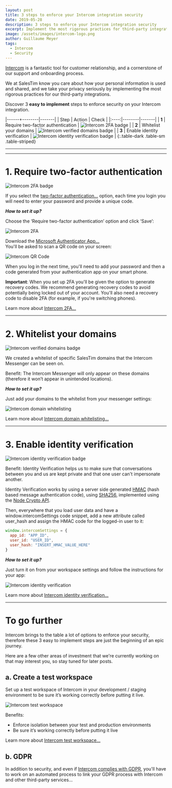 ```yaml
---
layout: post
title: 3 steps to enforce your Intercom integration security
date: 2019-05-28
description: 3 steps to enforce your Intercom integration security
excerpt: Implement the most rigorous practices for third-party integrations. Discover 2 easy to implement steps to enforce security on your Intercom platform.
image: /assets/images/intercom-logo.png
author: Guillaume Meyer
tags:
  - Intercom
  - Security
---
```


[Intercom](https://www.intercom.com/) is a fantastic tool for customer relationship, and a cornerstone of our support and onboarding process.  

We at SalesTim know you care about how your personal information is used and shared, and we take your privacy seriously by implementing the most rigorous practices for our third-party integrations.  

Discover 3 **easy to implement** steps to enforce security on your Intercom integration.

|------+--------|-------|
| Step | Action | Check |
|:----:|--------|-------|
| **1** | Require two-factor authentication | ![Intercom 2FA badge](https://img.shields.io/badge/2FA-Verified-success.svg?logo=intercom) |
| **2** | Whitelist your domains | ![Intercom verified domains badge](https://img.shields.io/badge/Domains-Verified-success.svg?logo=intercom) |
| **3** | Enable identity verification | ![Intercom identity verification badge](https://img.shields.io/badge/Identity-Verified-success.svg?logo=intercom) |
{:.table-dark .table-sm .table-striped}

___
___

# 1. Require two-factor authentication

![Intercom 2FA badge](https://img.shields.io/badge/2FA-Verified-success.svg?logo=intercom)

If you select the [two-factor authentication...](https://en.wikipedia.org/wiki/Multi-factor_authentication) option, each time you login you will need to enter your password and provide a unique code.  

***How to set it up?***

Choose the ‘Require two-factor authentication’ option and click ‘Save’:

![Intercom 2FA](/assets/images/Intercom2FA.png)

Download the [Microsoft Authenticator App...](https://www.microsoft.com/en-us/account/authenticator)  
You'll be asked to scan a QR code on your screen:

![Intercom QR Code](/assets/images/IntercomQRCode.png)

When you log in the next time, you'll need to add your password and then a code generated from your authentication app on your smart phone.  

**Important**: When you set up 2FA you'll be given the option to generate recovery codes. We recommend generating recovery codes to avoid potentially being locked out of your account. You'll also need a recovery code to disable 2FA (for example, if you're switching phones). 

Learn more about [Intercom 2FA...](https://www.intercom.com/help/configure-intercom/staying-secure/protect-your-account-with-2fa-and-google-sign-on)

___

# 2. Whitelist your domains

![Intercom verified domains badge](https://img.shields.io/badge/Domains-Verified-success.svg?logo=intercom)

We created a whitelist of specific SalesTim domains that the Intercom Messenger can be seen on.  

Benefit: The Intercom Messenger will only appear on these domains (therefore it won’t appear in unintended locations).

***How to set it up?***

Just add your domains to the whitelist from your messenger settings:

![Intercom domain whitelisting](/assets/images/IntercomWhitelist.png)

Learn more about [Intercom domain whitelisting...](https://www.intercom.com/help/configure-intercom/staying-secure/whitelisting-the-domains-you-use-with-intercom)

___

# 3. Enable identity verification

![Intercom identity verification badge](https://img.shields.io/badge/Identity-Verified-success.svg?logo=intercom)

Benefit: Identity Verification helps us to make sure that conversations between you and us are kept private and that one user can't impersonate another.

Identity Verification works by using a server side generated [HMAC](https://en.wikipedia.org/wiki/HMAC) (hash based message authentication code), using [SHA256](https://en.wikipedia.org/wiki/SHA-2), implemented using the [Node Crypto API](https://nodejs.org/api/crypto.html).

Then, everywhere that you load user data and have a window.intercomSettings code snippet, add a new attribute called user_hash and assign the HMAC code for the logged-in user to it:

```javascript
window.intercomSettings = {
  app_id: "APP_ID",
  user_id: "USER_ID",
  user_hash: "INSERT_HMAC_VALUE_HERE"
}
```

***How to set it up?***

Just turn it on from your workspace settings and follow the instructions for your app:

![Intercom identity verification](/assets/images/IntercomIdentityVerification.png)

Learn more about [Intercom identity verification...](https://developers.intercom.com/installing-intercom/docs/enable-identity-verification-on-your-web-product)

___

# To go further

Intercom brings to the table a lot of options to enforce your security, therefore these 3 easy to implement steps are just the beginning of an epic journey.  

Here are a few other areas of investment that we're currently working on that may interest you, so stay tuned for later posts.

## a. Create a test workspace

Set up a test workspace of Intercom in your development / staging environment to be sure it’s working correctly before putting it live.  

![Intercom test workspace](/assets/images/IntercomTestWorkspace.png)

Benefits:
* Enforce isolation between your test and production environments
* Be sure it’s working correctly before putting it live


Learn more about [Intercom test workspace...](https://www.intercom.com/help/configure-intercom/create-a-test-version-of-intercom/create-a-test-workspace-in-intercom)

## b. GDPR
In addition to security, and even if [Intercom complies with GDPR](https://www.intercom.com/help/pricing-privacy-and-terms/data-protection/how-intercom-complies-with-gdpr), you'll have to work on an automated process to link your GDPR process with Intercom and other third-party services...
